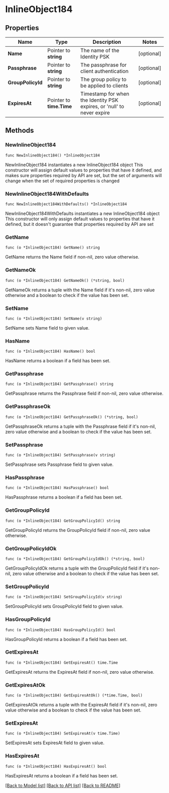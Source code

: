 # InlineObject184

## Properties

Name | Type | Description | Notes
------------ | ------------- | ------------- | -------------
**Name** | Pointer to **string** | The name of the Identity PSK | [optional] 
**Passphrase** | Pointer to **string** | The passphrase for client authentication | [optional] 
**GroupPolicyId** | Pointer to **string** | The group policy to be applied to clients | [optional] 
**ExpiresAt** | Pointer to **time.Time** | Timestamp for when the Identity PSK expires, or &#39;null&#39; to never expire | [optional] 

## Methods

### NewInlineObject184

`func NewInlineObject184() *InlineObject184`

NewInlineObject184 instantiates a new InlineObject184 object
This constructor will assign default values to properties that have it defined,
and makes sure properties required by API are set, but the set of arguments
will change when the set of required properties is changed

### NewInlineObject184WithDefaults

`func NewInlineObject184WithDefaults() *InlineObject184`

NewInlineObject184WithDefaults instantiates a new InlineObject184 object
This constructor will only assign default values to properties that have it defined,
but it doesn't guarantee that properties required by API are set

### GetName

`func (o *InlineObject184) GetName() string`

GetName returns the Name field if non-nil, zero value otherwise.

### GetNameOk

`func (o *InlineObject184) GetNameOk() (*string, bool)`

GetNameOk returns a tuple with the Name field if it's non-nil, zero value otherwise
and a boolean to check if the value has been set.

### SetName

`func (o *InlineObject184) SetName(v string)`

SetName sets Name field to given value.

### HasName

`func (o *InlineObject184) HasName() bool`

HasName returns a boolean if a field has been set.

### GetPassphrase

`func (o *InlineObject184) GetPassphrase() string`

GetPassphrase returns the Passphrase field if non-nil, zero value otherwise.

### GetPassphraseOk

`func (o *InlineObject184) GetPassphraseOk() (*string, bool)`

GetPassphraseOk returns a tuple with the Passphrase field if it's non-nil, zero value otherwise
and a boolean to check if the value has been set.

### SetPassphrase

`func (o *InlineObject184) SetPassphrase(v string)`

SetPassphrase sets Passphrase field to given value.

### HasPassphrase

`func (o *InlineObject184) HasPassphrase() bool`

HasPassphrase returns a boolean if a field has been set.

### GetGroupPolicyId

`func (o *InlineObject184) GetGroupPolicyId() string`

GetGroupPolicyId returns the GroupPolicyId field if non-nil, zero value otherwise.

### GetGroupPolicyIdOk

`func (o *InlineObject184) GetGroupPolicyIdOk() (*string, bool)`

GetGroupPolicyIdOk returns a tuple with the GroupPolicyId field if it's non-nil, zero value otherwise
and a boolean to check if the value has been set.

### SetGroupPolicyId

`func (o *InlineObject184) SetGroupPolicyId(v string)`

SetGroupPolicyId sets GroupPolicyId field to given value.

### HasGroupPolicyId

`func (o *InlineObject184) HasGroupPolicyId() bool`

HasGroupPolicyId returns a boolean if a field has been set.

### GetExpiresAt

`func (o *InlineObject184) GetExpiresAt() time.Time`

GetExpiresAt returns the ExpiresAt field if non-nil, zero value otherwise.

### GetExpiresAtOk

`func (o *InlineObject184) GetExpiresAtOk() (*time.Time, bool)`

GetExpiresAtOk returns a tuple with the ExpiresAt field if it's non-nil, zero value otherwise
and a boolean to check if the value has been set.

### SetExpiresAt

`func (o *InlineObject184) SetExpiresAt(v time.Time)`

SetExpiresAt sets ExpiresAt field to given value.

### HasExpiresAt

`func (o *InlineObject184) HasExpiresAt() bool`

HasExpiresAt returns a boolean if a field has been set.


[[Back to Model list]](../README.md#documentation-for-models) [[Back to API list]](../README.md#documentation-for-api-endpoints) [[Back to README]](../README.md)


